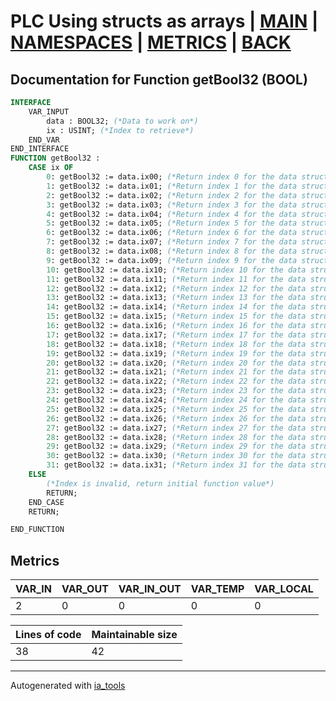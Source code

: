 # PLC Using structs as arrays | [MAIN] | [NAMESPACES] | [METRICS] | [BACK]  

## Documentation for Function getBool32 (BOOL)  

```pascal
INTERFACE
    VAR_INPUT
        data : BOOL32; (*Data to work on*)
        ix : USINT; (*Index to retrieve*)
    END_VAR
END_INTERFACE
FUNCTION getBool32 :
    CASE ix OF
    	0: getBool32 := data.ix00; (*Return index 0 for the data struct*)
    	1: getBool32 := data.ix01; (*Return index 1 for the data struct*)
    	2: getBool32 := data.ix02; (*Return index 2 for the data struct*)
    	3: getBool32 := data.ix03; (*Return index 3 for the data struct*)
    	4: getBool32 := data.ix04; (*Return index 4 for the data struct*)
    	5: getBool32 := data.ix05; (*Return index 5 for the data struct*)
    	6: getBool32 := data.ix06; (*Return index 6 for the data struct*)
    	7: getBool32 := data.ix07; (*Return index 7 for the data struct*)
    	8: getBool32 := data.ix08; (*Return index 8 for the data struct*)
    	9: getBool32 := data.ix09; (*Return index 9 for the data struct*)
    	10: getBool32 := data.ix10; (*Return index 10 for the data struct*)
    	11: getBool32 := data.ix11; (*Return index 11 for the data struct*)
    	12: getBool32 := data.ix12; (*Return index 12 for the data struct*)
    	13: getBool32 := data.ix13; (*Return index 13 for the data struct*)
    	14: getBool32 := data.ix14; (*Return index 14 for the data struct*)
    	15: getBool32 := data.ix15; (*Return index 15 for the data struct*)
    	16: getBool32 := data.ix16; (*Return index 16 for the data struct*)
    	17: getBool32 := data.ix17; (*Return index 17 for the data struct*)
    	18: getBool32 := data.ix18; (*Return index 18 for the data struct*)
    	19: getBool32 := data.ix19; (*Return index 19 for the data struct*)
    	20: getBool32 := data.ix20; (*Return index 20 for the data struct*)
    	21: getBool32 := data.ix21; (*Return index 21 for the data struct*)
    	22: getBool32 := data.ix22; (*Return index 22 for the data struct*)
    	23: getBool32 := data.ix23; (*Return index 23 for the data struct*)
    	24: getBool32 := data.ix24; (*Return index 24 for the data struct*)
    	25: getBool32 := data.ix25; (*Return index 25 for the data struct*)
    	26: getBool32 := data.ix26; (*Return index 26 for the data struct*)
    	27: getBool32 := data.ix27; (*Return index 27 for the data struct*)
    	28: getBool32 := data.ix28; (*Return index 28 for the data struct*)
    	29: getBool32 := data.ix29; (*Return index 29 for the data struct*)
    	30: getBool32 := data.ix30; (*Return index 30 for the data struct*)
    	31: getBool32 := data.ix31; (*Return index 31 for the data struct*)
    ELSE
    	(*Index is invalid, return initial function value*)
    	RETURN;
    END_CASE
    RETURN;

END_FUNCTION
```

## Metrics  

| VAR_IN | VAR_OUT | VAR_IN_OUT | VAR_TEMP | VAR_LOCAL |
| ------ | ------- | ---------- | --------- | -------- |
| 2 | 0 | 0 | 0 | 0 |  

| Lines of code | Maintainable size |
| ------------- | ----------------- |
| 38 | 42 |

---
Autogenerated with [ia_tools](https://github.com/tkucic/ia_tools)  

[MAIN]: ../../../../index_st.md
[NAMESPACES]: ../../nsList_st.md
[METRICS]: ../../../metrics_st.md
[BACK]: ../nsMain_st.md
